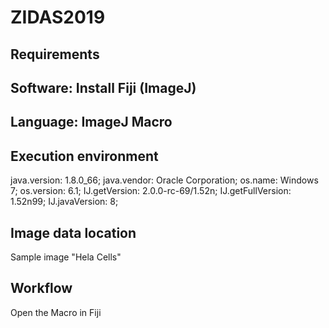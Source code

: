 # ZIDAS2019
## Requirements

## Software: Install Fiji (ImageJ)
## Language: ImageJ Macro

## Execution environment
  java.version: 1.8.0_66;
  java.vendor: Oracle Corporation;
  os.name: Windows 7;
  os.version: 6.1;
  IJ.getVersion: 2.0.0-rc-69/1.52n;
  IJ.getFullVersion: 1.52n99;
  IJ.javaVersion: 8;

## Image data location
Sample image "Hela Cells"


## Workflow
Open the Macro in Fiji